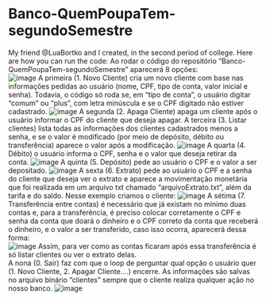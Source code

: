 # Banco-QuemPoupaTem-segundoSemestre
My friend @LuaBortko and I created, in the second period of college.
Here are how you can run the code:
Ao rodar o código do repositório “Banco-QuemPoupaTem-segundoSemestre” aparecerá 8 opções:  
![image](https://github.com/beatrizmanaia26/Banco-QuemPoupaTem-segundoSemestre/assets/130764598/0098d31f-adf2-4fb0-a16f-9c70ba82c92f)
A primeira (1. Novo Cliente) cria um novo cliente com base nas informações pedidas ao usuário (nome, CPF, tipo de conta, valor inicial e senha). Todavia, o código só roda se, em “tipo de conta”, o usuário digitar “comum” ou “plus”, com letra minúscula e se o CPF digitado não estiver cadastrado.
![image](https://github.com/beatrizmanaia26/Banco-QuemPoupaTem-segundoSemestre/assets/130764598/88d91848-1696-48a0-aeb7-fcc19873e7bc)
A segunda (2. Apaga Cliente) apaga um cliente após o usuário informar o CPF do cliente que deseja apagar. 
A terceira (3. Listar clientes) lista todas as informações dos clientes cadastrados menos a senha, e se o valor é modificado (por meio de depósito, débito ou transferência) aparece o valor após a modificação. 
![image](https://github.com/beatrizmanaia26/Banco-QuemPoupaTem-segundoSemestre/assets/130764598/2176661b-6667-44f6-9456-44424b906700)
A quarta (4. Débito) o usuário informa o CPF, senha e o valor que deseja retirar da conta. 
![image](https://github.com/beatrizmanaia26/Banco-QuemPoupaTem-segundoSemestre/assets/130764598/5c1f97a4-d4e5-4983-b44a-91d1f0aeb31d)
A quinta (5. Depósito) pede ao usuário o CPF e o valor a ser depositado. 
![image](https://github.com/beatrizmanaia26/Banco-QuemPoupaTem-segundoSemestre/assets/130764598/268c91ac-bb46-4ef1-a513-868774131b3b)
A sexta (6. Extrato) pede ao usuário o CPF e a senha do cliente que deseja ver o extrato e aparece a movimentação monetária que foi realizada em um arquivo txt chamado “arquivoExtrato.txt”, além da tarifa e do saldo. Nesse exemplo criamos o cliente: 
![image](https://github.com/beatrizmanaia26/Banco-QuemPoupaTem-segundoSemestre/assets/130764598/c5bafa8c-7ac5-4ce0-a933-6c66a8e9d25b)
A sétima (7. Transferência entre contas) é necessário que já existam no mínimo duas contas e, para a transferência, é preciso colocar corretamente o CPF e senha da conta que doará o dinheiro e o CPF correto da conta que receberá o dinheiro, e o valor a ser transferido, caso isso ocorra, aparecerá dessa forma:  
![image](https://github.com/beatrizmanaia26/Banco-QuemPoupaTem-segundoSemestre/assets/130764598/1af3e56f-c676-452f-a14f-86c1a613584d)
Assim, para ver como as contas ficaram após essa transferência é só listar clientes ou ver o extrato delas.  
A nona (0. Sair) faz com que o loop de perguntar qual opção o usuário quer (1. Novo Cliente, 2. Apagar Cliente....) encerre. As informações são salvas no arquivo binário “clientes” sempre que o cliente realiza qualquer ação no nosso banco. 
![image](https://github.com/beatrizmanaia26/Banco-QuemPoupaTem-segundoSemestre/assets/130764598/50595e4e-92cb-413e-b310-d045190fb594)

